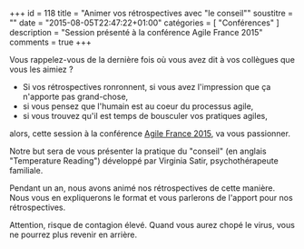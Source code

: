 +++
id = 118
title = "Animer vos rétrospectives avec \"le conseil\""
soustitre = ""
date = "2015-08-05T22:47:22+01:00"
catégories = [ "Conférences" ]
description = "Session présenté à la conférence Agile France 2015"
comments = true
+++

<div class="chapo"></div>
Vous rappelez-vous de la dernière fois où vous avez dit à vos collègues que vous les aimiez ?

- Si vos rétrospectives ronronnent, si vous avez l'impression que ça n'apporte pas grand-chose, 
- si vous pensez que l'humain est au coeur du processus agile, 
- si vous trouvez qu'il est temps de bousculer vos pratiques agiles, 

alors, cette session à la conférence [Agile France 2015](http://2015.conference-agile.fr/), va vous passionner.

Notre but sera de vous présenter la pratique du "conseil" (en anglais "Temperature Reading") développé par Virginia Satir, psychothérapeute familiale.

Pendant un an, nous avons animé nos rétrospectives de cette manière. Nous vous en expliquerons le format et vous parlerons de l'apport pour nos rétrospectives.

Attention, risque de contagion élevé. Quand vous aurez chopé le virus, vous ne pourrez plus revenir en arrière.